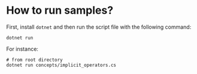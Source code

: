 # How to run samples?

First, install `dotnet` and then run the script file with the following command:


```shell
dotnet run
```

For instance:

```shell
# from root directory
dotnet run concepts/implicit_operators.cs
```